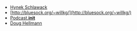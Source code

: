 - [Hynek Schlawack](https://hynek.me/)
- [http://bluesock.org/~willkg/](http://bluesock.org/~willkg/)
- [Podcast.__init__](http://podcastinit.podbean.com/)
- [Doug Hellmann](https://doughellmann.com/blog/)
